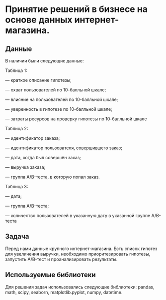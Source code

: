 
# Принятие решений в бизнесе на основе данных интернет-магазина.

## Данные

В наличии были следующие данные:

Таблица 1:

  — краткое описание гипотезы;
  
  — охват пользователей по 10-балльной шкале;
  
  — влияние на пользователей по 10-балльной шкале;
  
  — уверенность в гипотезе по 10-балльной шкале;
  
  — затраты ресурсов на проверку гипотезы по 10-балльной шкале
  
Таблица 2:

 — идентификатор заказа;
 
 — идентификатор пользователя, совершившего заказ;
  
 — дата, когда был совершён заказ;
 
 — выручка заказа;
 
 — группа A/B-теста, в которую попал заказ.
  
Таблица 3:

 — дата;
 
 — группа A/B-теста;
 
 — количество пользователей в указанную дату в указанной группе A/B-теста

## Задача
 

Перед нами данные крупного интернет-магазина. Есть список гипотез для увеличения выручки, необходимо приоритезировать гипотезы, запустить A/B-тест и проанализировать результаты.

## Используемые библиотеки

Для решения задач использовались следующие библиотеки: pandas, math, scipy, seaborn, matplotlib.pyplot, numpy, datetime.


